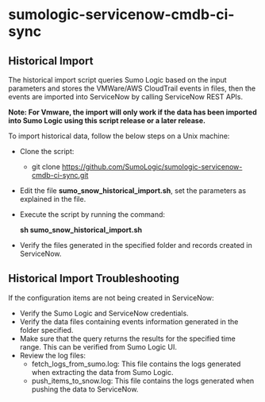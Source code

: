 # sumologic-servicenow-cmdb-ci-sync
## Historical Import 

The historical import script queries Sumo Logic based on the input parameters and stores the VMWare/AWS CloudTrail events in files, then the events are imported into ServiceNow by calling ServiceNow REST APIs.

**Note: For Vmware, the import will only work if the data has been imported into Sumo Logic using this script release or a later release.**

To import historical data, follow the below steps on a Unix machine:

* Clone the script:
  * git clone https://github.com/SumoLogic/sumologic-servicenow-cmdb-ci-sync.git 
* Edit the file **sumo_snow_historical_import.sh**, set the parameters as explained in the file.

* Execute the script by running the command:
    
    **sh sumo_snow_historical_import.sh**

* Verify the files generated in the specified folder and records created in ServiceNow.

## Historical Import Troubleshooting 
If the configuration items are not being created in ServiceNow:
* Verify the Sumo Logic and ServiceNow credentials.
* Verify the data files containing events information generated in the folder specified.
* Make sure that the query returns the results for the specified time range. This can be verified from Sumo Logic UI.
* Review the log files:
  * fetch_logs_from_sumo.log: This file contains the logs generated when extracting the data from Sumo Logic.
  * push_items_to_snow.log: This file contains the logs generated when pushing the data to ServiceNow.
